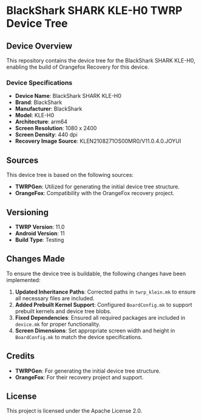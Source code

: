 # BlackShark SHARK KLE-H0 TWRP Device Tree

## Device Overview
This repository contains the device tree for the BlackShark SHARK KLE-H0, enabling the build of Orangefox Recovery for this device.

### Device Specifications
- **Device Name**: BlackShark SHARK KLE-H0
- **Brand**: BlackShark
- **Manufacturer**: BlackShark
- **Model**: KLE-H0
- **Architecture**: arm64
- **Screen Resolution**: 1080 x 2400
- **Screen Density**: 440 dpi
- **Recovery Image Source**: KLEN2108271OS00MR0/V11.0.4.0.JOYUI

## Sources
This device tree is based on the following sources:
- **TWRPGen**: Utilized for generating the initial device tree structure.
- **OrangeFox**: Compatibility with the OrangeFox recovery project.

## Versioning
- **TWRP Version**: 11.0
- **Android Version**: 11
- **Build Type**: Testing

## Changes Made
To ensure the device tree is buildable, the following changes have been implemented:
1. **Updated Inheritance Paths**: Corrected paths in `twrp_klein.mk` to ensure all necessary files are included.
2. **Added Prebuilt Kernel Support**: Configured `BoardConfig.mk` to support prebuilt kernels and device tree blobs.
3. **Fixed Dependencies**: Ensured all required packages are included in `device.mk` for proper functionality.
4. **Screen Dimensions**: Set appropriate screen width and height in `BoardConfig.mk` to match the device specifications.

## Credits
- **TWRPGen**: For generating the initial device tree structure.
- **OrangeFox**: For their recovery project and support.

## License
This project is licensed under the Apache License 2.0.

